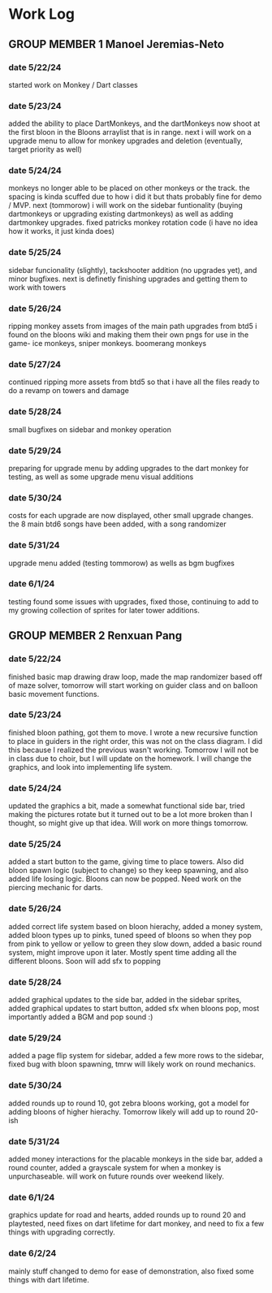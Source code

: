 # Work Log

## GROUP MEMBER 1 Manoel Jeremias-Neto

### date 5/22/24

started work on Monkey / Dart classes

### date 5/23/24

added the ability to place DartMonkeys, and the dartMonkeys now shoot at the first bloon in the Bloons arraylist that is in range. next i will work on a upgrade menu to allow for monkey upgrades and deletion (eventually, target priority as well)

### date 5/24/24

monkeys no longer able to be placed on other monkeys or the track. the spacing is kinda scuffed due to how i did it but thats probably fine for demo / MVP. next (tommorow) i will work on the sidebar funtionality (buying dartmonkeys or upgrading existing dartmonkeys) as well as adding dartmonkey upgrades. fixed patricks monkey rotation code (i have no idea how it works, it just kinda does)

### date 5/25/24

sidebar funcionality (slightly), tackshooter addition (no upgrades yet), and minor bugfixes. next is definetly finishing upgrades and getting them to work with towers


### date 5/26/24

ripping monkey assets from images of the main path upgrades from btd5 i found on the bloons wiki and making them their own pngs for use in the game- ice monkeys, sniper monkeys. boomerang monkeys


### date 5/27/24

continued ripping more assets from btd5 so that i have all the files ready to do a revamp on towers and damage

### date 5/28/24

small bugfixes on sidebar and monkey operation

### date 5/29/24

preparing for upgrade menu by adding upgrades to the dart monkey for testing, as well as some upgrade menu visual additions

### date 5/30/24

costs for each upgrade are now displayed, other small upgrade changes. the 8 main btd6 songs have been added, with a song randomizer

### date 5/31/24

upgrade menu added (testing tommorow) as wells as bgm bugfixes

### date 6/1/24

testing found some issues with upgrades, fixed those, continuing to add to my growing collection of sprites for later tower additions.


## GROUP MEMBER 2 Renxuan Pang

### date 5/22/24

finished basic map drawing draw loop, made the map randomizer based off of maze solver, tomorrow will start working on guider class and on balloon basic movement functions.

### date 5/23/24

finished bloon pathing, got them to move. I wrote a new recursive function to place in guiders in the right order, this was not on the class diagram. I did this because I realized the previous wasn't working. Tomorrow I will not be in class due to choir, but I will update on the homework. I will change the graphics, and look into implementing life system.

### date 5/24/24

updated the graphics a bit, made a somewhat functional side bar, tried making the pictures rotate but it turned out to be a lot more broken than I thought, so might give up that idea. Will work on more things tomorrow. 

### date 5/25/24

added a start button to the game, giving time to place towers. Also did bloon spawn logic (subject to change) so they keep spawning, and also added life losing logic. Bloons can now be popped. Need work on the piercing mechanic for darts. 

### date 5/26/24

added correct life system based on bloon hierachy, added a money system, added bloon types up to pinks, tuned speed of bloons so when they pop from pink to yellow or yellow to green they slow down, added a basic round system, might improve upon it later. Mostly spent time adding all the different bloons. Soon will add sfx to popping

### date 5/28/24

added graphical updates to the side bar, added in the sidebar sprites, added graphical updates to start button, added sfx when bloons pop, most importantly added a BGM and pop sound :)

### date 5/29/24

added a page flip system for sidebar, added a few more rows to the sidebar, fixed bug with bloon spawning, tmrw will likely work on round mechanics.

### date 5/30/24

added rounds up to round 10, got zebra bloons working, got a model for adding bloons of higher hierachy. Tomorrow likely will add up to round 20-ish

### date 5/31/24

added money interactions for the placable monkeys in the side bar, added a round counter, added a grayscale system for when a monkey is unpurchaseable. will work on future rounds over weekend likely. 

### date 6/1/24

graphics update for road and hearts, added rounds up to round 20 and playtested, need fixes on dart lifetime for dart monkey, and need to fix a few things with upgrading correctly. 

### date 6/2/24

mainly stuff changed to demo for ease of demonstration, also fixed some things with dart lifetime.
